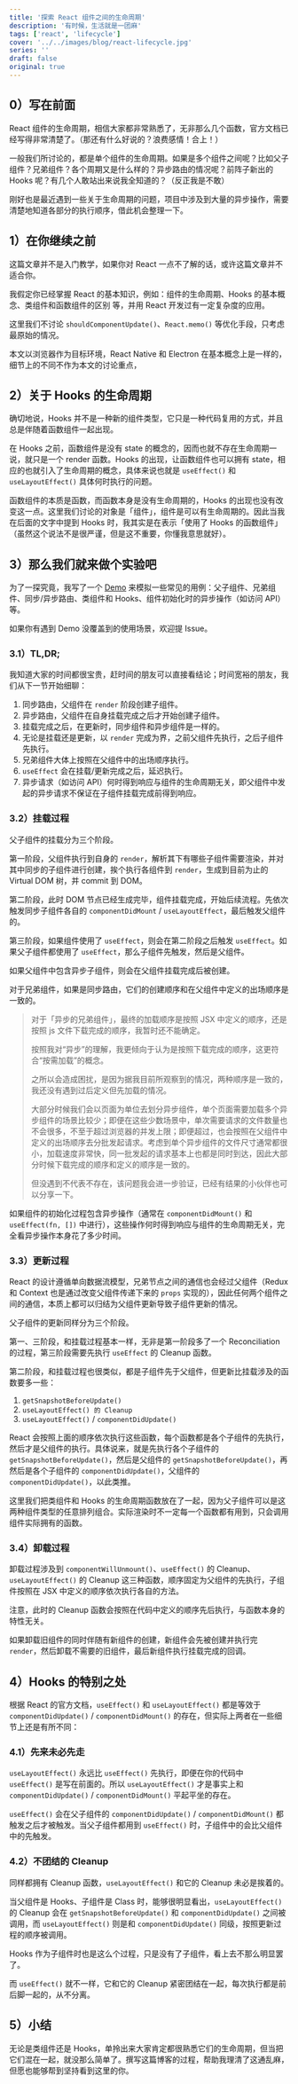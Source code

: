 ```yaml
---
title: '探索 React 组件之间的生命周期'
description: '有时候，生活就是一团麻'
tags: ['react', 'lifecycle']
cover: '../../images/blog/react-lifecycle.jpg'
series: ''
draft: false
original: true
---
```


## 0）写在前面

React 组件的生命周期，相信大家都非常熟悉了，无非那么几个函数，官方文档已经写得非常清楚了。（那还有什么好说的？浪费感情！合上！）

一般我们所讨论的，都是单个组件的生命周期。如果是多个组件之间呢？比如父子组件？兄弟组件？各个周期又是什么样的？异步路由的情况呢？前阵子新出的 Hooks 呢？有几个人敢站出来说我全知道的？（反正我是不敢）

刚好也是最近遇到一些关于生命周期的问题，项目中涉及到大量的异步操作，需要清楚地知道各部分的执行顺序，借此机会整理一下。

## 1）在你继续之前

这篇文章并不是入门教学，如果你对 React 一点不了解的话，或许这篇文章并不适合你。

我假定你已经掌握 React 的基本知识，例如：组件的生命周期、Hooks 的基本概念、类组件和函数组件的区别 等，并用 React 开发过有一定复杂度的应用。

这里我们不讨论 `shouldComponentUpdate()`、`React.memo()` 等优化手段，只考虑最原始的情况。

本文以浏览器作为目标环境，React Native 和 Electron 在基本概念上是一样的，细节上的不同不作为本文的讨论重点，

## 2）关于 Hooks 的生命周期

确切地说，Hooks 并不是一种新的组件类型，它只是一种代码复用的方式，并且总是伴随着函数组件一起出现。

在 Hooks 之前，函数组件是没有 state 的概念的，因而也就不存在生命周期一说，就只是一个 render 函数。Hooks 的出现，让函数组件也可以拥有 state，相应的也就引入了生命周期的概念，具体来说也就是 `useEffect()` 和 `useLayoutEffect()` 具体何时执行的问题。

函数组件的本质是函数，而函数本身是没有生命周期的，Hooks 的出现也没有改变这一点。这里我们讨论的对象是「组件」，组件是可以有生命周期的。因此当我在后面的文字中提到 Hooks 时，我其实是在表示「使用了 Hooks 的函数组件」（虽然这个说法不是很严谨，但是这不重要，你懂我意思就好）。

## 3）那么我们就来做个实验吧

为了一探究竟，我写了一个 [Demo](https://tonghuashuo.github.io/react-lifecycle) 来模拟一些常见的用例：父子组件、兄弟组件、同步/异步路由、类组件和 Hooks、组件初始化时的异步操作（如访问 API）等。

如果你有遇到 Demo 没覆盖到的使用场景，欢迎提 Issue。

### 3.1）TL,DR;

我知道大家的时间都很宝贵，赶时间的朋友可以直接看结论；时间宽裕的朋友，我们从下一节开始细聊：

1. 同步路由，父组件在 `render` 阶段创建子组件。
2. 异步路由，父组件在自身挂载完成之后才开始创建子组件。
3. 挂载完成之后，在更新时，同步组件和异步组件是一样的。
4. 无论是挂载还是更新，以 `render` 完成为界，之前父组件先执行，之后子组件先执行。
5. 兄弟组件大体上按照在父组件中的出场顺序执行。
6. `useEffect` 会在挂载/更新完成之后，延迟执行。
7. 异步请求（如访问 API）何时得到响应与组件的生命周期无关，即父组件中发起的异步请求不保证在子组件挂载完成前得到响应。

### 3.2）挂载过程

父子组件的挂载分为三个阶段。

第一阶段，父组件执行到自身的 `render`，解析其下有哪些子组件需要渲染，并对其中同步的子组件进行创建，挨个执行各组件到 `render`，生成到目前为止的 Virtual DOM 树，并 commit 到 DOM。

第二阶段，此时 DOM 节点已经生成完毕，组件挂载完成，开始后续流程。先依次触发同步子组件各自的 `componentDidMount` / `useLayoutEffect`，最后触发父组件的。

第三阶段，如果组件使用了 `useEffect`，则会在第二阶段之后触发 `useEffect`。如果父子组件都使用了 `useEffect`，那么子组件先触发，然后是父组件。

如果父组件中包含异步子组件，则会在父组件挂载完成后被创建。

对于兄弟组件，如果是同步路由，它们的创建顺序和在父组件中定义的出场顺序是一致的。

> 对于「异步的兄弟组件」，最终的加载顺序是按照 JSX 中定义的顺序，还是按照 js 文件下载完成的顺序，我暂时还不能确定。
>
> 按照我对“异步”的理解，我更倾向于认为是按照下载完成的顺序，这更符合“按需加载”的概念。
>
> 之所以会造成困扰，是因为据我目前所观察到的情况，两种顺序是一致的，我还没有遇到过后定义但先加载的情况。
>
> 大部分时候我们会以页面为单位去划分异步组件，单个页面需要加载多个异步组件的场景比较少；即便在这些少数场景中，单次需要请求的文件数量也不会很多，不至于超过浏览器的并发上限；即便超过，也会按照在父组件中定义的出场顺序去分批发起请求。考虑到单个异步组件的文件尺寸通常都很小，加载速度非常快，同一批发起的请求基本上也都是同时到达，因此大部分时候下载完成的顺序和定义的顺序是一致的。
>
> 但没遇到不代表不存在，该问题我会进一步验证，已经有结果的小伙伴也可以分享一下。

如果组件的初始化过程包含异步操作（通常在 `componentDidMount()` 和 `useEffect(fn, [])` 中进行），这些操作何时得到响应与组件的生命周期无关，完全看异步操作本身花了多少时间。

### 3.3）更新过程

React 的设计遵循单向数据流模型，兄弟节点之间的通信也会经过父组件（Redux 和 Context 也是通过改变父组件传递下来的 `props` 实现的），因此任何两个组件之间的通信，本质上都可以归结为父组件更新导致子组件更新的情况。

父子组件的更新同样分为三个阶段。

第一、三阶段，和挂载过程基本一样，无非是第一阶段多了一个 Reconciliation 的过程，第三阶段需要先执行 `useEffect` 的 Cleanup 函数。

第二阶段，和挂载过程也很类似，都是子组件先于父组件，但更新比挂载涉及的函数要多一些：

1. `getSnapshotBeforeUpdate()`
2. `useLayoutEffect() 的 Cleanup`
3. `useLayoutEffect()` / `componentDidUpdate()`

React 会按照上面的顺序依次执行这些函数，每个函数都是各个子组件的先执行，然后才是父组件的执行。具体说来，就是先执行各个子组件的 `getSnapshotBeforeUpdate()`，然后是父组件的 `getSnapshotBeforeUpdate()`，再然后是各个子组件的 `componentDidUpdate()`，父组件的 `componentDidUpdate()`，以此类推。

这里我们把类组件和 Hooks 的生命周期函数放在了一起，因为父子组件可以是这两种组件类型的任意排列组合。实际渲染时不一定每一个函数都有用到，只会调用组件实际拥有的函数。

### 3.4）卸载过程

卸载过程涉及到 `componentWillUnmount()`、`useEffect()` 的 Cleanup、`useLayoutEffect()` 的 Cleanup 这三种函数，顺序固定为父组件的先执行，子组件按照在 JSX 中定义的顺序依次执行各自的方法。

注意，此时的 Cleanup 函数会按照在代码中定义的顺序先后执行，与函数本身的特性无关。

如果卸载旧组件的同时伴随有新组件的创建，新组件会先被创建并执行完 `render`，然后卸载不需要的旧组件，最后新组件执行挂载完成的回调。

## 4）Hooks 的特别之处

根据 React 的官方文档，`useEffect()` 和 `useLayoutEffect()` 都是等效于 `componentDidUpdate()` / `componentDidMount()` 的存在，但实际上两者在一些细节上还是有所不同：

### 4.1）先来未必先走

`useLayoutEffect()` 永远比 `useEffect()` 先执行，即便在你的代码中 `useEffect()` 是写在前面的。所以 `useLayoutEffect()` 才是事实上和 `componentDidUpdate()` / `componentDidMount()` 平起平坐的存在。

`useEffect()` 会在父子组件的 `componentDidUpdate()` / `componentDidMount()` 都触发之后才被触发。当父子组件都用到 `useEffect()` 时，子组件中的会比父组件中的先触发。

### 4.2）不团结的 Cleanup

同样都拥有 Cleanup 函数，`useLayoutEffect()` 和它的 Cleanup 未必是挨着的。

当父组件是 Hooks、子组件是 Class 时，能够很明显看出，`useLayoutEffect()` 的 Cleanup 会在 `getSnapshotBeforeUpdate()` 和 `componentDidUpdate()` 之间被调用，而 `useLayoutEffect()` 则是和 `componentDidUpdate()` 同级，按照更新过程的顺序被调用。

Hooks 作为子组件时也是这么个过程，只是没有了子组件，看上去不那么明显罢了。

而 `useEffect()` 就不一样，它和它的 Cleanup 紧密团结在一起，每次执行都是前后脚一起的，从不分离。

## 5）小结

无论是类组件还是 Hooks，单拎出来大家肯定都很熟悉它们的生命周期，但当把它们混在一起，就没那么简单了。撰写这篇博客的过程，帮助我理清了这通乱麻，但愿也能够帮到坚持看到这里的你。